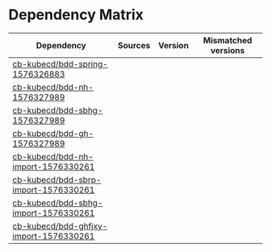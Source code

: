 # Dependency Matrix

Dependency | Sources | Version | Mismatched versions
---------- | ------- | ------- | -------------------
[cb-kubecd/bdd-spring-1576326883](https://github.com/cb-kubecd/bdd-spring-1576326883.git) |  | []() | 
[cb-kubecd/bdd-nh-1576327989](https://github.com/cb-kubecd/bdd-nh-1576327989.git) |  | []() | 
[cb-kubecd/bdd-sbhg-1576327989](https://github.com/cb-kubecd/bdd-sbhg-1576327989.git) |  | []() | 
[cb-kubecd/bdd-gh-1576327989](https://github.com/cb-kubecd/bdd-gh-1576327989.git) |  | []() | 
[cb-kubecd/bdd-nh-import-1576330261](https://github.com/cb-kubecd/bdd-nh-import-1576330261.git) |  | []() | 
[cb-kubecd/bdd-sbrp-import-1576330261](https://github.com/cb-kubecd/bdd-sbrp-import-1576330261.git) |  | []() | 
[cb-kubecd/bdd-sbhg-import-1576330261](https://github.com/cb-kubecd/bdd-sbhg-import-1576330261.git) |  | []() | 
[cb-kubecd/bdd-ghfjxy-import-1576330261](https://github.com/cb-kubecd/bdd-ghfjxy-import-1576330261.git) |  | []() | 
